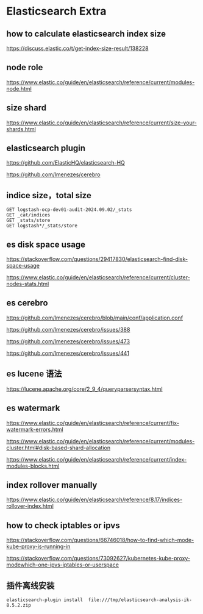 # Elasticsearch Extra

## how to calculate elasticsearch index size
https://discuss.elastic.co/t/get-index-size-result/138228

## node role
https://www.elastic.co/guide/en/elasticsearch/reference/current/modules-node.html

## size shard
https://www.elastic.co/guide/en/elasticsearch/reference/current/size-your-shards.html

## elasticsearch plugin
https://github.com/ElasticHQ/elasticsearch-HQ

https://github.com/lmenezes/cerebro

## indice size，total size
```
GET logstash-ocp-dev01-audit-2024.09.02/_stats
GET _cat/indices
GET _stats/store
GET logstash*/_stats/store
```

## es disk space usage
https://stackoverflow.com/questions/29417830/elasticsearch-find-disk-space-usage

https://www.elastic.co/guide/en/elasticsearch/reference/current/cluster-nodes-stats.html


## es cerebro
https://github.com/lmenezes/cerebro/blob/main/conf/application.conf

https://github.com/lmenezes/cerebro/issues/388

https://github.com/lmenezes/cerebro/issues/473

https://github.com/lmenezes/cerebro/issues/441

## es lucene 语法
https://lucene.apache.org/core/2_9_4/queryparsersyntax.html

## es watermark
https://www.elastic.co/guide/en/elasticsearch/reference/current/fix-watermark-errors.html

https://www.elastic.co/guide/en/elasticsearch/reference/current/modules-cluster.html#disk-based-shard-allocation

https://www.elastic.co/guide/en/elasticsearch/reference/current/index-modules-blocks.html

## index rollover manually
https://www.elastic.co/guide/en/elasticsearch/reference/8.17/indices-rollover-index.html

## how to check iptables or ipvs
https://stackoverflow.com/questions/66746018/how-to-find-which-mode-kube-proxy-is-running-in

https://stackoverflow.com/questions/73092627/kubernetes-kube-proxy-modewhich-one-ipvs-iptables-or-userspace

## 插件离线安装
```shell
elasticsearch-plugin install  file:///tmp/elasticsearch-analysis-ik-8.5.2.zip
```